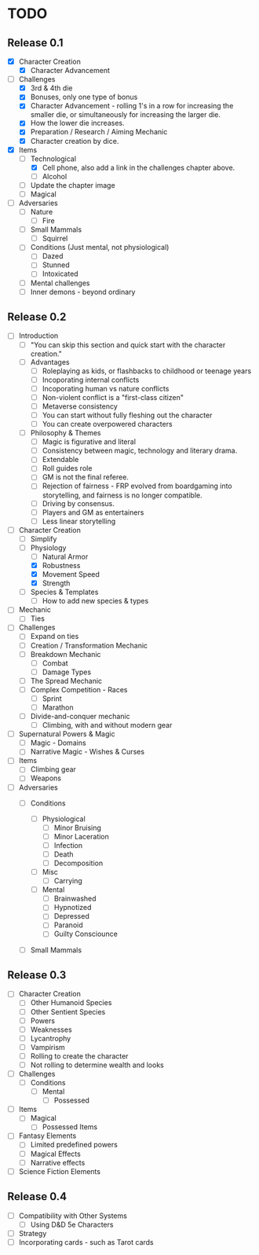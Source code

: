 # TODO

## Release 0.1

* [x] Character Creation
  * [x] Character Advancement
* [ ] Challenges
  * [x] 3rd & 4th die
  * [x] Bonuses, only one type of bonus
  * [x] Character Advancement - rolling 1's in a row for increasing the smaller die, or simultaneously for increasing the larger die.
  * [x] How the lower die increases.
  * [x] Preparation / Research / Aiming Mechanic
  * [x] Character creation by dice.
* [x] Items
  * [ ] Technological
    * [x] Cell phone, also add a link in the challenges chapter above.
    * [ ] Alcohol
  * [ ] Update the chapter image
  * [ ] Magical
* [ ] Adversaries
  * [ ] Nature
    * [ ] Fire
  * [ ] Small Mammals
    * [ ] Squirrel
  * [ ] Conditions (Just mental, not physiological)
    * [ ] Dazed
    * [ ] Stunned
    * [ ] Intoxicated
  * [ ] Mental challenges
  * [ ] Inner demons - beyond ordinary

## Release 0.2

* [ ] Introduction
  * [ ] "You can skip this section and quick start with the character creation."
  * [ ] Advantages
    * [ ] Roleplaying as kids, or flashbacks to childhood or teenage years
    * [ ] Incoporating internal conflicts
    * [ ] Incoporating human vs nature conflicts
    * [ ] Non-violent conflict is a "first-class citizen"
    * [ ] Metaverse consistency
    * [ ] You can start without fully fleshing out the character
    * [ ] You can create overpowered characters
  * [ ] Philosophy \& Themes
    * [ ] Magic is figurative and literal
    * [ ] Consistency between magic, technology and literary drama.
    * [ ] Extendable
    * [ ] Roll guides role
    * [ ] GM is not the final referee.
    * [ ] Rejection of fairness - FRP evolved from boardgaming into storytelling, and fairness is no longer compatible.
    * [ ] Driving by consensus.
    * [ ] Players and GM as entertainers
    * [ ] Less linear storytelling
* [ ] Character Creation
  * [ ] Simplify
  * [ ] Physiology
    * [ ] Natural Armor
    * [X] Robustness
    * [X] Movement Speed
    * [X] Strength
  * [ ] Species & Templates
    * [ ] How to add new species & types
* [ ] Mechanic
  * [ ] Ties
* [ ] Challenges
  * [ ] Expand on ties
  * [ ] Creation / Transformation Mechanic
  * [ ] Breakdown Mechanic
    * [ ] Combat
    * [ ] Damage Types
  * [ ] The Spread Mechanic
  * [ ] Complex Competition - Races
    * [ ] Sprint
    * [ ] Marathon
  * [ ] Divide-and-conquer mechanic
    * [ ] Climbing, with and without modern gear
* [ ] Supernatural Powers \& Magic
  * [ ] Magic - Domains
  * [ ] Narrative Magic - Wishes & Curses
* [ ] Items
  * [ ] Climbing gear
  * [ ] Weapons
* [ ] Adversaries
  * [ ] Conditions
    * [ ] Physiological
      * [ ] Minor Bruising
      * [ ] Minor Laceration
      * [ ] Infection
      * [ ] Death
      * [ ] Decomposition
    * [ ] Misc
      * [ ] Carrying
    * [ ] Mental
      * [ ] Brainwashed
      * [ ] Hypnotized
      * [ ] Depressed
      * [ ] Paranoid
      * [ ] Guilty Consciounce
  * [ ] Small Mammals


## Release 0.3
* [ ] Character Creation
  * [ ] Other Humanoid Species
  * [ ] Other Sentient Species
  * [ ] Powers
  * [ ] Weaknesses
  * [ ] Lycantrophy
  * [ ] Vampirism
  * [ ] Rolling to create the character
  * [ ] Not rolling to determine wealth and looks
* [ ] Challenges
  * [ ] Conditions
    * [ ] Mental
      * [ ] Possessed
* [ ] Items
  * [ ] Magical
    * [ ] Possessed Items
* [ ] Fantasy Elements
  * [ ] Limited predefined powers
  * [ ] Magical Effects
  * [ ] Narrative effects
* [ ] Science Fiction Elements

## Release 0.4
* [ ] Compatibility with Other Systems
  * [ ] Using D&D 5e Characters
* [ ] Strategy
* [ ] Incorporating cards - such as Tarot cards
